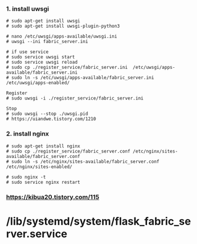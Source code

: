 ### 1. install uwsgi 
    # sudo apt-get install uwsgi
    # sudo apt-get install uwsgi-plugin-python3

    # nano /etc/uwsgi/apps-available/uwsgi.ini
    # uwsgi --ini fabric_server.ini

    # if use service
    # sudo service uwsgi start
    # sudo service uwsgi reload 
    # sudo cp ./register_service/fabric_server.ini  /etc/uwsgi/apps-available/fabric_server.ini
    # sudo ln -s /etc/uwsgi/apps-available/fabric_server.ini /etc/uwsgi/apps-enabled/
    
    Register
    # sudo uwsgi -i ./register_service/fabric_server.ini 

    Stop
    # sudo uwsgi --stop ./uwsgi.pid
    # https://uiandwe.tistory.com/1210

### 2. install nginx
    # sudo apt-get install nginx
    # sudo cp ./register_service/fabric_server.conf /etc/nginx/sites-available/fabric_server.conf
    # sudo ln -s /etc/nginx/sites-available/fabric_server.conf /etc/nginx/sites-enabled/

    # sudo nginx -t
    # sudo service nginx restart

### https://kibua20.tistory.com/115

# /lib/systemd/system/flask_fabric_server.service
